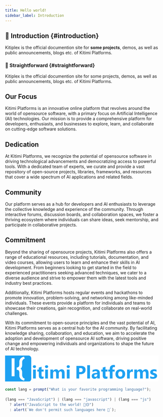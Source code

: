 ```yaml
---
title: Hello world!
sidebar_label: Introduction
---
```

## 👋 Introduction {#introduction}

Kitiplex is the official documention site for **some projects**, demos, as well as public announcements, blogs etc. of Kitimi Platforms.



### 🚅 Straightforward {#straightforward}



Kitiplex is the official documention site for some projects, demos, as well as public announcements, blogs etc. of Kitimi Platforms.





## Our Focus

Kitimi Platforms is an innovative online platform that revolves around the world of opensource software, with a primary focus on Artificial Intelligence (AI) technologies. Our mission is to provide a comprehensive platform for developers, enthusiasts, and businesses to explore, learn, and collaborate on cutting-edge software solutions.

## Dedication

At Kitimi Platforms, we recognize the potential of opensource software in driving technological advancements and democratizing access to powerful tools. With a dedicated team of experts, we curate and provide a vast repository of open-source projects, libraries, frameworks, and resources that cover a wide spectrum of AI applications and related fields.

## Community

Our platform serves as a hub for developers and AI enthusiasts to leverage the collective knowledge and experience of the community. Through interactive forums, discussion boards, and collaboration spaces, we foster a thriving ecosystem where individuals can share ideas, seek mentorship, and participate in collaborative projects.

## Commitment

Beyond the sharing of opensource projects, Kitimi Platforms also offers a range of educational resources, including tutorials, documentation, and video courses, allowing users to learn and enhance their skills in AI development. From beginners looking to get started in the field to experienced practitioners seeking advanced techniques, we cater to a diverse audience and strive to empower them with the latest tools and industry best practices.

Additionally, Kitimi Platforms hosts regular events and hackathons to promote innovation, problem-solving, and networking among like-minded individuals. These events provide a platform for individuals and teams to showcase their creations, gain recognition, and collaborate on real-world challenges.

With its commitment to open-source principles and the vast potential of AI, Kitimi Platforms serves as a central hub for the AI community. By facilitating knowledge sharing, collaboration, and education, we aim to accelerate the adoption and development of opensource AI software, driving positive change and empowering individuals and organizations to shape the future of AI technology.

![Header](../static/img/header_blue.png)


```js
const lang = prompt("What is your favorite programming language?");

(lang === "JavaScript") | (lang === "javascript") | (lang === "js")
  ? alert("JavaScript to the world! 🚀🟡")
  : alert(`We don't permit such languages here 💩`);
```
